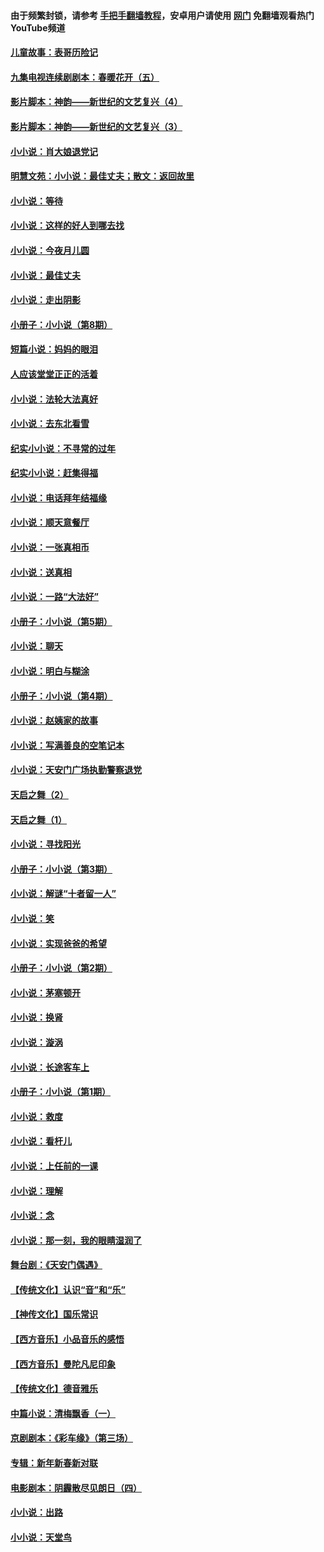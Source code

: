 #### 由于频繁封锁，请参考 [手把手翻墙教程](https://github.com/gfw-breaker/guides/wiki/)，安卓用户请使用 [网门](https://github.com/gfw-breaker/nogfw/blob/master/dl.md?t=05011400) 免翻墙观看热门YouTube频道 

#### [儿童故事：表哥历险记](../pages/328/383535.md?t=05011400) 

#### [九集电视连续剧剧本：春暖花开（五）](../pages/328/275919.md?t=05011400) 

#### [影片脚本：神韵——新世纪的文艺复兴（4）](../pages/328/266089.md?t=05011400) 

#### [影片脚本：神韵——新世纪的文艺复兴（3）](../pages/328/266087.md?t=05011400) 

#### [小小说：肖大娘退党记](../pages/328/239807.md?t=05011400) 

#### [明慧文苑：小小说：最佳丈夫；散文：返回故里](../pages/328/3439.md?t=05011400) 

#### [小小说：等待](../pages/328/223927.md?t=05011400) 

#### [小小说：这样的好人到哪去找](../pages/328/209396.md?t=05011400) 

#### [小小说：今夜月儿圆](../pages/328/193588.md?t=05011400) 

#### [小小说：最佳丈夫](../pages/328/190938.md?t=05011400) 

#### [小小说：走出阴影](../pages/328/190744.md?t=05011400) 

#### [小册子：小小说（第8期）](../pages/328/188202.md?t=05011400) 

#### [短篇小说：妈妈的眼泪](../pages/328/187712.md?t=05011400) 

#### [人应该堂堂正正的活着](../pages/328/182430.md?t=05011400) 

#### [小小说：法轮大法真好](../pages/328/174669.md?t=05011400) 

#### [小小说：去东北看雪](../pages/328/173882.md?t=05011400) 

#### [纪实小小说：不寻常的过年](../pages/328/173187.md?t=05011400) 

#### [纪实小小说：赶集得福](../pages/328/172652.md?t=05011400) 

#### [小小说：电话拜年结福缘](../pages/328/172533.md?t=05011400) 

#### [小小说：顺天意餐厅](../pages/328/170182.md?t=05011400) 

#### [小小说：一张真相币](../pages/328/169410.md?t=05011400) 

#### [小小说：送真相](../pages/328/166713.md?t=05011400) 

#### [小小说：一路“大法好”](../pages/328/162016.md?t=05011400) 

#### [小册子：小小说（第5期）](../pages/328/161131.md?t=05011400) 

#### [小小说：聊天](../pages/328/159640.md?t=05011400) 

#### [小小说：明白与糊涂](../pages/328/158101.md?t=05011400) 

#### [小册子：小小说（第4期）](../pages/328/158006.md?t=05011400) 

#### [小小说：赵姨家的故事](../pages/328/157843.md?t=05011400) 

#### [小小说：写满善良的空笔记本](../pages/328/157382.md?t=05011400) 

#### [小小说：天安门广场执勤警察退党](../pages/328/156982.md?t=05011400) 

#### [天启之舞（2）](../pages/328/153440.md?t=05011400) 

#### [天启之舞（1）](../pages/328/153439.md?t=05011400) 

#### [小小说：寻找阳光](../pages/328/153065.md?t=05011400) 

#### [小册子：小小说（第3期）](../pages/328/151715.md?t=05011400) 

#### [小小说：解谜“十者留一人”](../pages/328/148967.md?t=05011400) 

#### [小小说：笑](../pages/328/148905.md?t=05011400) 

#### [小小说：实现爸爸的希望](../pages/328/148096.md?t=05011400) 

#### [小册子：小小说（第2期）](../pages/328/147214.md?t=05011400) 

#### [小小说：茅塞顿开](../pages/328/147030.md?t=05011400) 

#### [小小说：换肾](../pages/328/146770.md?t=05011400) 

#### [小小说：漩涡](../pages/328/146683.md?t=05011400) 

#### [小小说：长途客车上](../pages/328/145076.md?t=05011400) 

#### [小册子：小小说（第1期）](../pages/328/143963.md?t=05011400) 

#### [小小说：救度](../pages/328/143927.md?t=05011400) 

#### [小小说：看杆儿](../pages/328/142137.md?t=05011400) 

#### [小小说：上任前的一课](../pages/328/140808.md?t=05011400) 

#### [小小说：理解](../pages/328/140476.md?t=05011400) 

#### [小小说：念](../pages/328/139513.md?t=05011400) 

#### [小小说：那一刻，我的眼睛湿润了](../pages/328/138476.md?t=05011400) 

#### [舞台剧：《天安门偶遇》](../pages/328/117155.md?t=05011400) 

#### [【传统文化】认识“音”和“乐”](../pages/328/108667.md?t=05011400) 

#### [【神传文化】国乐常识](../pages/328/104225.md?t=05011400) 

#### [【西方音乐】小品音乐的感悟](../pages/328/102924.md?t=05011400) 

#### [【西方音乐】曼陀凡尼印象](../pages/328/102922.md?t=05011400) 

#### [【传统文化】德音雅乐](../pages/328/102923.md?t=05011400) 

#### [中篇小说：清梅飘香（一）](../pages/328/101058.md?t=05011400) 

#### [京剧剧本：《彩车缘》（第三场）](../pages/328/96434.md?t=05011400) 

#### [专辑：新年新春新对联](../pages/328/94991.md?t=05011400) 

#### [电影剧本：阴霾散尽见朗日（四）](../pages/328/87081.md?t=05011400) 

#### [小小说：出路](../pages/328/84848.md?t=05011400) 

#### [小小说：天堂鸟](../pages/328/83084.md?t=05011400) 

